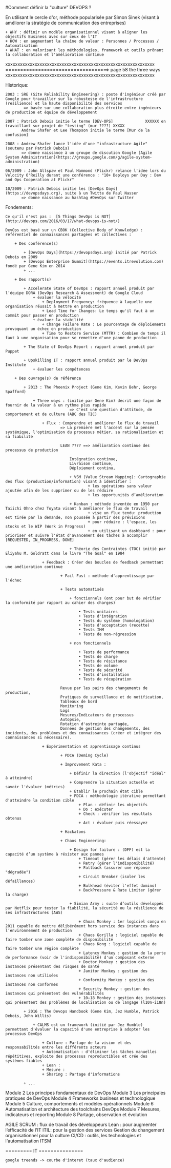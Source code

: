 #Comment définir la "culture" DEVOPS ?

En utilisant le cercle d'or, méthode popularisée par Simon Sinek (visant à améliorer la stratégie de communication des entreprises)

	+ WHY : définir un modèle organisationnel visant à aligner les objectifs Business avec sur ceux de l'IT
	+ HOW : en augmentant la chaîne de valeur : Personnes / Processus / Automatisation
	+ WHAT : en valorisant les méthodologies, framework et outils prônant la collaboration et l'amélioration continue

xxxxxxxxxxxxxxxxxxxxxxxxxxxxxxxxxxxxxxxxxxxxxxxxxxxxxxxxxxxxx
===================================> page 58 the three ways
xxxxxxxxxxxxxxxxxxxxxxxxxxxxxxxxxxxxxxxxxxxxxxxxxxxxxxxxxxxxx 

Historique:

	2003 : SRE (Site Reliability Engineering) : poste d'ingénieur créé par Google pour travailler sur la robustesse de l'infrastructure (resilience) et la haute disponibilité des services
			=> basée sur une collaboration plus étroite entre ingénieurs de production et équipe de développement

	2007 : Patrick Debois initie le terme [DEV-OPS]              XXXXXX en travaillant sur projet de "testing" (mur ????) XXXXX
		   Andrew Shafer et Lee Thompson initie le terme [Mur de la confusion]

	2008 : Andrew Shafer lance l'idée d'une "infrastructure Agile" (soutenu par Patrick Debois) 
		   => donne naissance à un groupe de discution Google [Agile System Administration](https://groups.google.com/g/agile-system-administration)

	06/2009 : John Allspaw et Paul Hammond (Flickr) relance l'idée lors du Velocity O'Reilly durant une conférence : "10+ Deploys per Day : Dev and Ops Cooperation at Flickr"
		   
	10/2009 : Patrick Debois initie les [DevOps Days](https://devopsdays.org), suite à un Twitte de Paul Nasser
		   => donne naissance au hashtag #DevOps sur Twitter
		   
Fondements:

	Ce qu'il n'est pas :  [5 Things DevOps is NOT](http://devops.com/2016/03/17/what-devops-is-not/)

	DevOps est basé sur un CBOK (Collective Body of Knowledge) : référentiel de connaissances partagées et collectives :
	
		+ Des conférence(s)
		
			+ [DevOps Days](https://devopsdays.org) initié par Patrick Debois en 2009
			+ [Devops Enterprise Summit](https://events.itrevolution.com) fondé par Gene Kim en 2014
			+ ...
			
		+ Des rapport(s)
		
			+ Accelerate State of DevOps : rapport annuel produit par l’équipe DORA (DevOps Research & Assessment) de Google Cloud
			    + évaluer la vélocité
					+ Deployment Frequency: fréquence à laquelle une organisation réussit à mettre en production
					+ Lead Time for Changes: Le temps qu'il faut à un commit pour passer en production
				+ évaluer la stabilité
					+ Change Failure Rate : Le pourcentage de déploiements provoquant un échec en production
				    + Time to Restore Service (MTTR) : Combien de temps il faut à une organisation pour se remettre d'une panne de production
					
			+ The State of DevOps Report : rapport annuel produit par Puppet
					
			+ Upskilling IT : rapport annuel produit par le DevOps Institute 
				+ évaluer les compétences 			
		
		+ Des ouvrage(s) de référence
		
			+ 2013 : The Phoenix Project (Gene Kim, Kevin Behr, George Spafford)
			
				+ Three ways : (initié par Gene Kim) décrit une façon de fournir de la valeur à un rythme plus rapide
								=> C'est une question d'attitude, de comportement et de culture (ABC des TIC)
				
					+ Flux : Comprendre et améliorer le flux de travail
							=> La première met l'accent sur la pensée systémique, l'optimisation du processus métier, sa rationalisation et sa fiabilité
							
							LEAN ???? ==> amélioration continue des processus de production
							
								Intégration continue,
								Livraison continue,
								Déploiement continu,
								
								+ VSM (Value Stream Mapping): Cartographie des flux (production/information) visant à identifier :
										+ les opérations sans valeur ajoutée afin de les supprimer ou de les réduire
										+ les opportunités d’amélioration
								
								+ Kanban : méthode inventée en 1950 par Taiichi Ohno chez Toyata visant à améliorer le flux de travail 
										+ vise un flux tendu: production est tirée par la demande, non poussée à partir des prévisions
										+ pour réduire : l'espace, les stocks et le WIP (Work in Progress)
										+ en utilisant un dashboard : pour prioriser et suivre l'état d'avancement des tâches à accomplir [REQUESTED, IN_PROGRESS, DONE]
								
								+ Théorie des Contraintes (TOC) initié par Eliyahu M. Goldratt dans le livre "The Goal" en 1984
					
					+ Feedback : Créer des boucles de feedback permettant une amélioration continue 
					
							+ Fail Fast : méthode d'apprentissage par l'échec
							
							+ Tests automatisés
							
								+ fonctionnels (ont pour but de vérifier la conformité par rapport au cahier des charges)
								
									• Tests unitaires
									• Tests d'intégration
									• Tests du système (homologation)
									• Tests d'acceptation (recette)
									• Tests IHM
									• Tests de non-régression
								
								+ non fonctionnels
								
									• Tests de performance
									• Tests de charge
									• Tests de résistance
									• Tests de volume
									• Tests de sécurité
									• Tests d'installation
									• Tests de récupération
									
							Revue par les pairs des changements de production,
							Pratiques de surveillance et de notification,
							Tableaux de bord
							Monitoring
							Logs
							Mesures/Indicateurs de processus
							Autopsie,
							Rotation d'astreinte partagée,
							Données de gestion des changements, des incidents, des problèmes et des connaissances (créer et intégrer des connaissances si nécessaire).
					
					+ Expérimentation et apprentissage continus
					
							+ PDCA (Deming Cycle)
							
							+ Improvement Kata : 
							
								+ Définir la direction (l'objectif "idéal" à atteindre)
								+ Comprendre la situation actuelle et savoir l'évaluer (métrics)
								+ Etablir le prochain état cible
								+ PDCA : méthodologie itérative permettant d'atteindre la condition cible
									+ Plan : définir les objectifs
									+ Do : exécuter
									+ Check : vérifier les résultats obtenus
									+ Act : évaluer puis réessayez
							
							+ Hackatons
							
							+ Chaos Engineering:
								
								+ Design for failure : (DFF) est la capacité d’un système à résister aux pannes
									+ Timeout (gérer les délais d'attente)
									+ Retry (gérer l'indisponibilité)
									+ Fallback (assurer une réponse "dégradée")
									+ Circuit Breaker (isoler les défaillances)
									+ Bulkhead (éviter l'effet domino)
									+ BackPressure & Rate Limiter (gérer la charge)
								
								+ Simian Army : suite d’outils développés par Netflix pour tester la fiabilité, la sécurité ou la résilience de ses infrastructures (AWS)
								
									+ Choas Monkey : 1er logiciel conçu en 2011 capable de mettre délibérément hors service des instances dans l’environnement de production
									+ Chaos Gorilla : logiciel capable de faire tomber une zone complète de disponibilité
									+ Chaos Kong : logiciel capable de faire tomber une région complète
									+ Latency Monkey : gestion de la perte de performance (voir de l'indisponibilité) d'un composant externe
									+ Doctor Monkey : gestion des instances présentant des risques de santé
									+ Janitor Monkey : gestion des instances non utilisées
									+ Conformity Monkey : gestion des instances non conformes
									+ Security Monkey : gestion des instances qui présentent des vulnérabilités
									+ 10–18 Monkey : gestion des instances qui présentent des problèmes de localisation ou de langage (l10n-i18n)
			
			+ 2016 : The Devops Handbook (Gene Kim, Jez Humble, Patrick Debois, John Willis)
			
				+ CALMS est un framework (initié par Jez Humble) permettant d'évaluer la capacité d'une entreprise à adopter les processus DevOps
				
					+ Culture : Partage de la vision et des responsabilités entre les différents acteurs
					+ Automatisation : d'éliminer les tâches manuelles répétitives, exploite des processus reproductibles et crée des systèmes fiables
					+ Lean : 
					+ Mesure : 
					+ Sharing : Partage d'informations
			
			+ ...
	    

	
	
	

	
Module 2	Les principes fondamentaux de DevOps
Module 3	Les principales pratiques de DevOps
Module 4	Frameworks business et technologique
Module 5	Culture, comportements et modèles opérationnels
Module 6	Automatisation et architecture des toolchains DevOps
Module 7	Mesures, indicateurs et reporting
Module 8	Partage, observation et évolution

AGILE
SCRUM : flux de travail des développeurs
Lean : pour augmenter l’efficacité de l’IT 
ITIL:  pour la gestion des services 
Gestion du changement organisationnel pour la culture
CI/CD : outils, les technologies et l'automatisation
ITSM

========= IT =============== 


    google treends -> courbe d'interet (taux d'audience)
